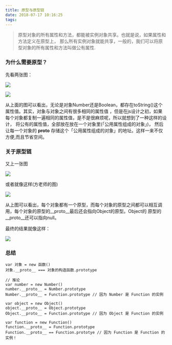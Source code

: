 ```yaml
---
title: 原型与原型链
date: 2018-07-17 10:16:25
tags:
---
```


>   原型对象的所有属性和方法，都能被实例对象共享。也就是说，如果属性和方法定义在原型上，
    那么所有实例对象就能共享，一般的，我们可以将原型对象的所有属性和方法叫做公有属性.

### 为什么需要原型？

先看两张图：

![](http://wx3.sinaimg.cn/mw690/82dbebd3gy1ftcno8z9pwj208t04kjre.jpg)

![](http://wx1.sinaimg.cn/mw690/82dbebd3gy1ftcow1o04bj208l06r0sw.jpg)


从上面的图可以看出，无论是对象Number还是Boolean，都存在toString()这个属性值。其实，对象与对象之间有很多相同的属性值
，但是在js设计之初，如果每个对象都复制一遍相同的属性值，是不是很麻烦呢，所以就想到了一种这样的设计，
将公有的属性值，全部放在放在一个对象里(「公用属性组成的对象」)，
然后让每一个对象的 __proto__ 存储这个「公用属性组成的对象」的地址。这样一来不仅方便,而且节省空间。



### 关于原型链

又上一张图

![](http://wx3.sinaimg.cn/mw690/82dbebd3gy1ftco994g6oj21kw0pt4oa.jpg)


或者就像这样(方老师的图)

![](http://wx4.sinaimg.cn/mw690/82dbebd3gy1ftcoxo0qb3j21hc0u0naw.jpg)



从上图可以看出，每个对象都有一个原型，而每个对象的原型之间都可以相互调用，每个对象的原型的__proto__最后还会指向Object的原型。Object的
原型的__proto__还可以指向null。

最终的结果就像这样：

![](http://wx1.sinaimg.cn/mw690/82dbebd3gy1ftconxh0yzj208n02fq2r.jpg)






### 总结


```
var 对象 = new 函数()
对象.__proto__ === 对象的构造函数.prototype

// 推论
var number = new Number()
number.__proto__ = Number.prototype
Number.__proto__ = Function.prototype // 因为 Number 是 Function 的实例

var object = new Object()
object.__proto__ = Object.prototype
Object.__proto__ = Function.prototype // 因为 Object 是 Function 的实例

var function = new Function()
function.__proto__ = Function.prototype
Function.__proto__ == Function.prototye // 因为 Function 是 Function 的实例！
```